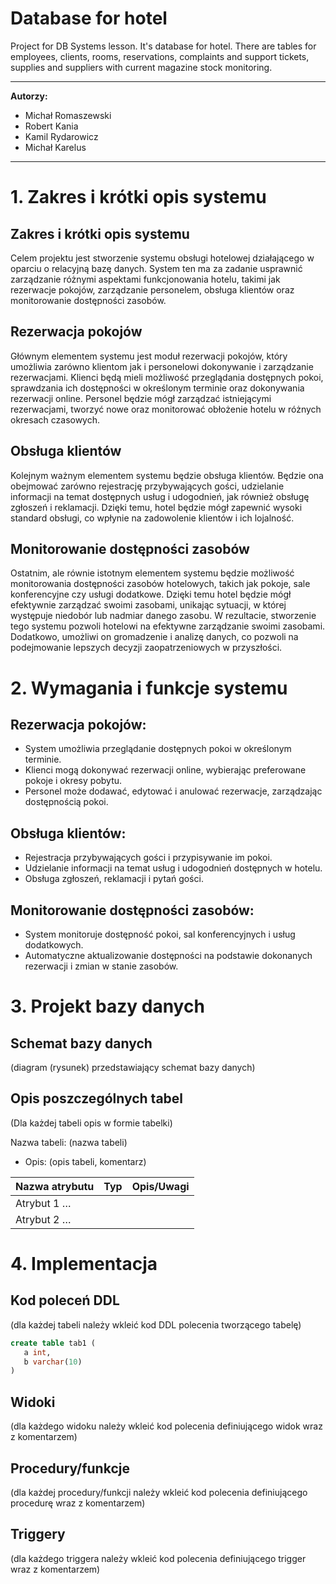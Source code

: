 # Database for hotel
Project for DB Systems lesson. 
It's database for hotel. 
There are tables for employees, clients, rooms, reservations, complaints and support tickets, supplies and suppliers with current magazine stock monitoring.

<!-- <style>
 p,li {
    font-size: 12pt;
  }
</style>  -->

<!-- <style>
 pre {
    font-size: 8pt;
  }
</style>  -->


---

**Autorzy:** 
- Michał Romaszewski
- Robert Kania
- Kamil Rydarowicz
- Michał Karelus
---


# 1.  Zakres i krótki opis systemu

## Zakres i krótki opis systemu
Celem projektu jest stworzenie systemu obsługi hotelowej działającego w oparciu o relacyjną bazę danych. System ten ma za zadanie usprawnić zarządzanie różnymi aspektami funkcjonowania hotelu, takimi jak rezerwacje pokojów, zarządzanie personelem, obsługa klientów oraz monitorowanie dostępności zasobów.

## Rezerwacja pokojów
Głównym elementem systemu jest moduł rezerwacji pokojów, który umożliwia zarówno klientom jak i personelowi dokonywanie i zarządzanie rezerwacjami. Klienci będą mieli możliwość przeglądania dostępnych pokoi, sprawdzania ich dostępności w określonym terminie oraz dokonywania rezerwacji online. Personel będzie mógł zarządzać istniejącymi rezerwacjami, tworzyć nowe oraz monitorować obłożenie hotelu w różnych okresach czasowych.

## Obsługa klientów
Kolejnym ważnym elementem systemu będzie obsługa klientów. Będzie ona obejmować zarówno rejestrację przybywających gości, udzielanie informacji na temat dostępnych usług i udogodnień, jak również obsługę zgłoszeń i reklamacji. Dzięki temu, hotel będzie mógł zapewnić wysoki standard obsługi, co wpłynie na zadowolenie klientów i ich lojalność.

## Monitorowanie dostępności zasobów
Ostatnim, ale równie istotnym elementem systemu będzie możliwość monitorowania dostępności zasobów hotelowych, takich jak pokoje, sale konferencyjne czy usługi dodatkowe. Dzięki temu hotel będzie mógł efektywnie zarządzać swoimi zasobami, unikając sytuacji, w której występuje niedobór lub nadmiar danego zasobu.
W rezultacie, stworzenie tego systemu pozwoli hotelowi na efektywne zarządzanie swoimi zasobami. Dodatkowo, umożliwi on gromadzenie i analizę danych, co pozwoli na podejmowanie lepszych decyzji zaopatrzeniowych w przyszłości.

# 2.	Wymagania i funkcje systemu


## Rezerwacja pokojów:
- System umożliwia przeglądanie dostępnych pokoi w określonym terminie.
- Klienci mogą dokonywać rezerwacji online, wybierając preferowane pokoje i okresy pobytu.
- Personel może dodawać, edytować i anulować rezerwacje, zarządzając dostępnością pokoi.

## Obsługa klientów:
- Rejestracja przybywających gości i przypisywanie im pokoi.
- Udzielanie informacji na temat usług i udogodnień dostępnych w hotelu.
- Obsługa zgłoszeń, reklamacji i pytań gości.

## Monitorowanie dostępności zasobów:
- System monitoruje dostępność pokoi, sal konferencyjnych i usług dodatkowych.
- Automatyczne aktualizowanie dostępności na podstawie dokonanych rezerwacji i zmian w stanie zasobów.

# 3.	Projekt bazy danych

## Schemat bazy danych

(diagram (rysunek) przedstawiający schemat bazy danych) 

## Opis poszczególnych tabel

(Dla każdej tabeli opis w formie tabelki)


Nazwa tabeli: (nazwa tabeli)
- Opis: (opis tabeli, komentarz)

| Nazwa atrybutu | Typ  | Opis/Uwagi |
|----------------|------|------------|
| Atrybut 1 …    |      |            |
| Atrybut 2 …    |      |            |


# 4.	Implementacja

## Kod poleceń DDL

(dla każdej tabeli należy wkleić kod DDL polecenia tworzącego tabelę)

```sql
create table tab1 (
   a int,
   b varchar(10)
)
```

## Widoki

(dla każdego widoku należy wkleić kod polecenia definiującego widok wraz z komentarzem)

## Procedury/funkcje

(dla każdej procedury/funkcji należy wkleić kod polecenia definiującego procedurę wraz z komentarzem)

## Triggery

(dla każdego triggera należy wkleić kod polecenia definiującego trigger wraz z komentarzem)


